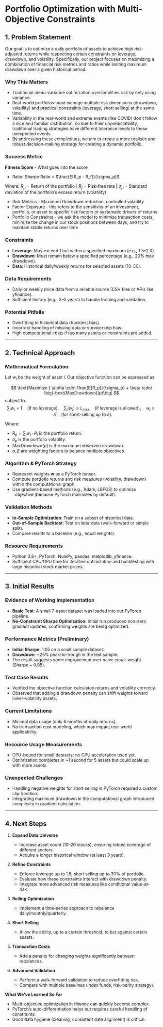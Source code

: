# Portfolio Optimization with Multi-Objective Constraints

## 1. Problem Statement

Our goal is to optimize a daily portfolio of assets to achieve high risk-adjusted returns while respecting certain constraints on leverage, drawdown, and volatility. Specifically, our project focuses on maximizing a combination of financial risk metrics and ratios while limiting maximum drawdown over a given historical period.

### Why This Matters
- Traditional mean-variance optimization oversimplifies risk by only using variance.
- Real-world portfolios must manage multiple risk dimensions (drawdown, volatility) and practical constraints (leverage, short selling) at the same time.
- Variability in the real-world and extreme events (like COVID) don't follow a nice and familiar distribution, so due to their unprediciatbility, traditional trading strategies have different tolerance levels to these unexpected events.
- By addressing these complexities, we aim to create a more realistic and robust decision-making strategy for creating a dynamic portfolio.

### Success Metric
**Fitness Score** - What goes into the score
- Ratio: Sharpe Ratio = $\frac{E[R_p - R_f]}{\sigma_p}$

Where: $R_p$ = Return of the portfolio | $R_f$ = Risk-free rate | $\sigma_p$ = Standard deviation of the portfolio’s excess return (volatility)
- Risk Metrics - Maximum Drawdown reduction, controlled volatility
- Factor Exposure - this refers to the sensitivity of an investment, portfolio, or asset to specific risk factors or systematic drivers of returns
- Portfolio Constraints - we ask the model to minimize transaction costs, minimize the change in our stock positions between days, and try to maintain stable returns over time

### Constraints
- **Leverage**: May exceed 1 but within a specified maximum (e.g., 1.5–2.0).
- **Drawdown**: Must remain below a specified percentage (e.g., 20% max drawdown).
- **Data**: Historical daily/weekly returns for selected assets (10–30).

### Data Requirements
- Daily or weekly price data from a reliable source (CSV files or APIs like yfinance).
- Sufficient history (e.g., 3–5 years) to handle training and validation.

### Potential Pitfalls
- Overfitting to historical data (backtest bias).
- Incorrect handling of missing data or survivorship bias.
- High computational costs if too many assets or constraints are added.

---

## 2. Technical Approach

### Mathematical Formulation
Let $w_i$ be the weight of asset $i$. Our objective function can be expressed as:

$$
\text{Maximize } \alpha \cdot \frac{E[R_p]}{\sigma_p} + \beta \cdot \big(-\text{MaxDrawdown}(p)\big)
$$
subject to:
$$
\sum_i w_i = 1 \quad (\text{if no leverage}), 
\quad \sum_i |w_i| \leq L_{\max} \quad (\text{if leverage is allowed}), 
\quad w_i \geq -\delta \quad (\text{for short-selling up to }\delta).
$$

Where:
- $R_p = \sum_i w_i \cdot R_i$ is the portfolio return.
- $\sigma_p$ is the portfolio volatility.
- $\text{MaxDrawdown}(p)$ is the maximum observed drawdown.
- $\alpha, \beta$ are weighting factors to balance multiple objectives.

### Algorithm & PyTorch Strategy
- Represent weights $\mathbf{w}$ as a PyTorch tensor.
- Compute portfolio returns and risk measures (volatility, drawdown) within the computational graph.
- Use gradient-based methods (e.g., Adam, LBFGS) to optimize $-\text{objective}$ (because PyTorch minimizes by default).

### Validation Methods
- **In-Sample Optimization**: Train on a subset of historical data.
- **Out-of-Sample Backtest**: Test on later data (walk-forward or simple split).
- Compare results to a baseline (e.g., equal weights).

### Resource Requirements
- Python 3.8+, PyTorch, NumPy, pandas, matplotlib, yfinance.
- Sufficient CPU/GPU time for iterative optimization and backtesting with large historical stock market prices.

---

## 3. Initial Results

### Evidence of Working Implementation
- **Basic Test**: A small 7-asset dataset was loaded into our PyTorch pipeline. 
- **No-Constraint Sharpe Optimization**: Initial run produced non-zero gradient updates, confirming weights are being optimized.

### Performance Metrics (Preliminary)
- **Initial Sharpe**: 1.05 on a small sample dataset.
- **Drawdown**: ~25% peak-to-trough in the test sample.
- The result suggests some improvement over naive equal-weight (Sharpe ~ 0.95).

### Test Case Results
- Verified the objective function calculates returns and volatility correctly.
- Observed that adding a drawdown penalty can shift weights toward lower-volatility assets.

### Current Limitations
- Minimal data usage (only 6 months of daily returns).
- No transaction cost modeling, which may impact real-world applicability.

### Resource Usage Measurements
- CPU-bound for small datasets; no GPU acceleration used yet.
- Optimization completes in ~1 second for 5 assets but could scale up with more assets.

### Unexpected Challenges
- Handling negative weights for short selling in PyTorch required a custom clip function.
- Integrating maximum drawdown in the computational graph introduced complexity in gradient calculation.

---

## 4. Next Steps

1. **Expand Data Universe**  
   - Increase asset count (10–20 stocks), ensuring robust coverage of different sectors.
   - Acquire a longer historical window (at least 3 years).

2. **Refine Constraints**  
   - Enforce leverage up to 1.5, short selling up to 30% of portfolio. 
   - Evaluate how these constraints interact with drawdown penalty.
   - Integrate more advanced risk measures like conditional value-at-risk.

3. **Rolling Optimization**  
   - Implement a time-series approach to rebalance daily/monthly/quarterly.

4. **Short Selling**
   - Allow the ability, up to a certain threshold, to bet against certain assets.
     
6. **Transaction Costs**  
   - Add a penalty for changing weights significantly between rebalances.

7. **Advanced Validation**  
   - Perform a walk-forward validation to reduce overfitting risk.
   - Compare with multiple baselines (index funds, risk-parity strategy).


**What We’ve Learned So Far**  
- Multi-objective optimization in finance can quickly become complex.
- PyTorch’s auto-differentiation helps but requires careful handling of constraints.
- Good data hygiene (cleaning, consistent date alignment) is critical.

